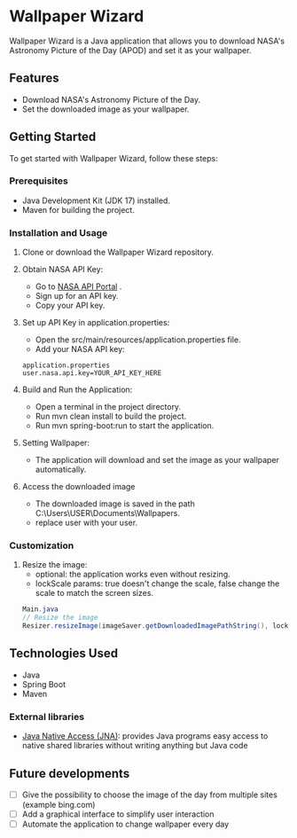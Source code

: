 # Wallpaper Wizard
Wallpaper Wizard is a Java application that allows you to download NASA's Astronomy Picture of the Day (APOD) and set it as your wallpaper.

## Features
- Download NASA's Astronomy Picture of the Day.
- Set the downloaded image as your wallpaper.

## Getting Started
To get started with Wallpaper Wizard, follow these steps:

### Prerequisites
- Java Development Kit (JDK 17) installed.
- Maven for building the project.

### Installation and Usage
1. Clone or download the Wallpaper Wizard repository.

2. Obtain NASA API Key:
   - Go to [NASA API Portal](https://api.nasa.gov/) .
   - Sign up for an API key.
   - Copy your API key.

3. Set up API Key in application.properties:
    - Open the src/main/resources/application.properties file.
    - Add your NASA API key:
    ```
    application.properties
    user.nasa.api.key=YOUR_API_KEY_HERE
    ```
4. Build and Run the Application:
   - Open a terminal in the project directory.
   - Run mvn clean install to build the project.
   - Run mvn spring-boot:run to start the application.

5. Setting Wallpaper:
   - The application will download and set the image as your wallpaper automatically.

6. Access the downloaded image
   - The downloaded image is saved in the path C:\Users\USER\Documents\Wallpapers.
   - replace user with your user.
  
### Customization
1. Resize the image:
   - optional: the application works even without resizing.
   - lockScale params: true doesn't change the scale, false change the scale to match the screen sizes.
    ``` java
    Main.java
    // Resize the image
    Resizer.resizeImage(imageSaver.getDownloadedImagePathString(), lockScale: false);
    ```
## Technologies Used
- Java
- Spring Boot
- Maven

### External libraries
- [Java Native Access (JNA)](https://github.com/java-native-access/jna): provides Java programs easy access to native shared libraries without writing anything but Java code

## Future developments
- [ ] Give the possibility to choose the image of the day from multiple sites (example bing.com)
- [ ] Add a graphical interface to simplify user interaction
- [ ] Automate the application to change wallpaper every day
